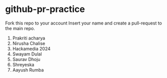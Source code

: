 # github-pr-practice

Fork this repo to your account
Insert your name and create a pull-request to the main repo.

1. Prakriti acharya
2. Nirusha Chalise
3. Hackamedia 2024
4. Swayam Dulal
5. Saurav Dhoju
6. Shreyeska
7. Aayush Rumba

